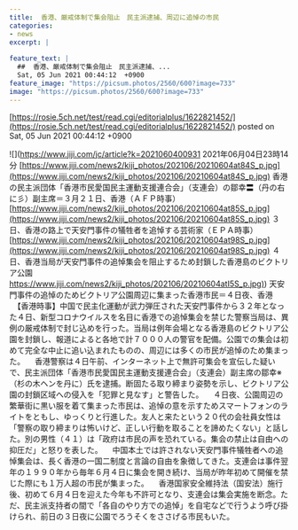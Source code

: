 ```yaml
---
title:  香港、厳戒体制で集会阻止　民主派逮捕、周辺に追悼の市民  
categories:
- news
excerpt: |
  
feature_text: |
  ##  香港、厳戒体制で集会阻止　民主派逮捕、...
  Sat, 05 Jun 2021 00:44:12  +0900
feature_image: "https://picsum.photos/2560/600?image=733"
image: "https://picsum.photos/2560/600?image=733"
---
```


[https://rosie.5ch.net/test/read.cgi/editorialplus/1622821452/](https://rosie.5ch.net/test/read.cgi/editorialplus/1622821452/)
posted on Sat, 05 Jun 2021 00:44:12  +0900

<!--more-->

![](https://www.jiji.com/jc/article?k=2021060400931 2021年06月04日23時14分 [https://www.jiji.com/news2/kiji_photos/202106/20210604at84S_p.jpg](https://www.jiji.com/news2/kiji_photos/202106/20210604at84S_p.jpg) 香港の民主派団体「香港市民愛国民主運動支援連合会」（支連会）の鄒幸〓（丹の右に彡）副主席＝３月２１日、香港（ＡＦＰ時事） [https://www.jiji.com/news2/kiji_photos/202106/20210604at85S_p.jpg](https://www.jiji.com/news2/kiji_photos/202106/20210604at85S_p.jpg) ３日、香港の路上で天安門事件の犠牲者を追悼する芸術家（ＥＰＡ時事） [https://www.jiji.com/news2/kiji_photos/202106/20210604at98S_p.jpg](https://www.jiji.com/news2/kiji_photos/202106/20210604at98S_p.jpg) ４日、香港当局が天安門事件の追悼集会を阻止するため封鎖した香港島のビクトリア公園 [https://www.jiji.com/news2/kiji_photos/202106/20210604atI5S_p.jpg)](https://www.jiji.com/news2/kiji_photos/202106/20210604atI5S_p.jpg)) 天安門事件の追悼のためビクトリア公園周辺に集まった香港市民＝４日夜、香港 　【香港時事】中国で民主化運動が武力弾圧された天安門事件から３２年となった４日、新型コロナウイルスを名目に香港での追悼集会を禁じた警察当局は、異例の厳戒体制で封じ込めを行った。当局は例年会場となる香港島のビクトリア公園を封鎖し、報道によると各地で計７０００人の警官を配備。公園での集会は初めて完全な中止に追い込まれたものの、周辺には多くの市民が追悼のため集まった。 　香港警察は４日午前、インターネット上で無許可集会を宣伝した疑いで、民主派団体「香港市民愛国民主運動支援連合会」（支連会）副主席の鄒幸※（杉の木ヘンを丹に）氏を逮捕。断固たる取り締まり姿勢を示し、ビクトリア公園の封鎖区域への侵入を「犯罪と見なす」と警告した。 　４日夜、公園周辺の繁華街に黒い服を着て集まった市民は、追悼の意を示すためスマートフォンのライトをともし、ゆっくりと行進した。友人と来たという２０代の会社員女性は「警察の取り締まりは怖いけど、正しい行動を取ることを諦めたくない」と話した。別の男性（４１）は「政府は市民の声を恐れている。集会の禁止は自由への抑圧だ」と怒りを表した。 　中国本土では許されない天安門事件犠牲者への追悼集会は、長く香港の一国二制度と言論の自由を象徴してきた。支連会は事件翌年の１９９０年から毎年６月４日に集会を開き続け、当局が昨年初めて開催を禁じた際にも１万人超の市民が集まった。 　香港国家安全維持法（国安法）施行後、初めて６月４日を迎えた今年も不許可となり、支連会は集会実施を断念。ただ、民主派支持者の間で「各自のやり方での追悼」を自宅などで行うよう呼び掛けられ、前日の３日夜に公園でろうそくをささげる市民もいた。
